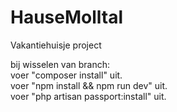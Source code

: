 # HauseMolltal
 Vakantiehuisje project

bij wisselen van branch: <br>
    voer "composer install" uit. <br>
    voer "npm install && npm run dev" uit.<br>
    voer "php artisan passport:install" uit.